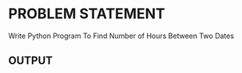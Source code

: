 # PROBLEM STATEMENT

Write Python Program To Find Number of Hours Between Two Dates

## OUTPUT
        